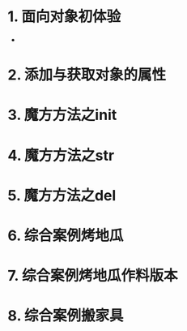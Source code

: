 # 1. 面向对象初体验

- 

# 2. 添加与获取对象的属性

# 3. 魔方方法之init

# 4. 魔方方法之str

# 5. 魔方方法之del

# 6. 综合案例烤地瓜

# 7. 综合案例烤地瓜作料版本

# 8. 综合案例搬家具

